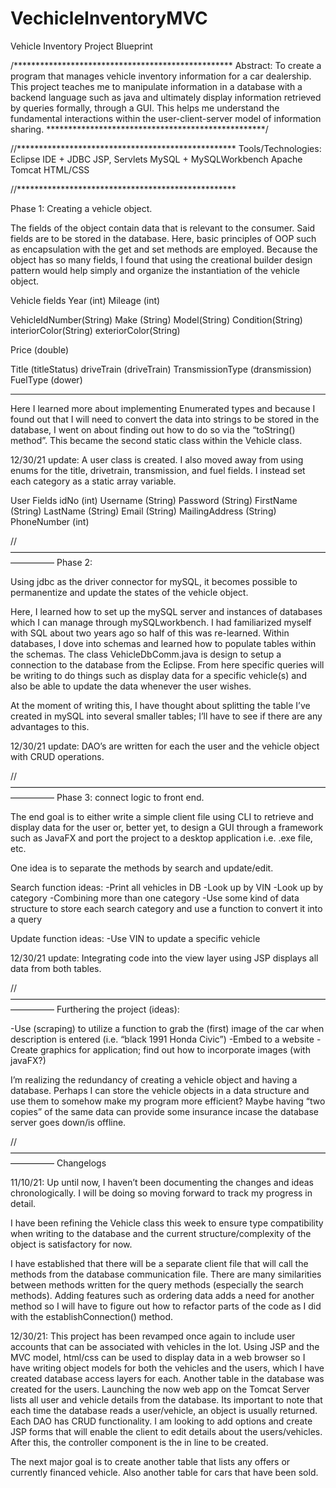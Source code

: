# VechicleInventoryMVC

Vehicle Inventory Project Blueprint

/**************************************************
Abstract: To create a program that manages vehicle inventory information for a car dealership. This project teaches me to manipulate information in a database with a backend language such as java and ultimately display information retrieved by queries formally, through a GUI. This helps me understand the fundamental interactions within the user-client-server model of information sharing.
**************************************************/

//**************************************************
Tools/Technologies:
Eclipse IDE + JDBC JSP, Servlets
MySQL + MySQLWorkbench
Apache Tomcat
HTML/CSS

//**************************************************

Phase 1: Creating a vehicle object.

The fields of the object contain data that is relevant to the consumer. Said fields are to be stored in the database. Here, basic principles of OOP such as encapsulation with the get and set methods are employed. Because the object has so many fields, I found that using the creational builder design pattern would help simply and organize the instantiation of the vehicle object.

Vehicle fields
Year (int)
Mileage (int)

VehicleIdNumber(String)
Make (String)
Model(String)
Condition(String)
interiorColor(String)
exteriorColor(String)

Price (double)

Title (titleStatus)
driveTrain (driveTrain)
TransmissionType (dransmission)
FuelType (dower)
*****************************************

Here I learned more about implementing Enumerated types and because I found out that I will need to convert the data into strings to be stored in the database, I went on about finding out how to do so via the “toString() method”. This became the second static class within the Vehicle class. 

12/30/21 update: 
A user class is created. I also moved away from using enums for the title, drivetrain, transmission, and fuel fields. I instead set each category as a static array variable.

User Fields
idNo (int)
Username (String)
Password (String)
FirstName (String)
LastName (String)
Email (String)
MailingAddress (String)
PhoneNumber (int)


//—————————————————————————————————————————
Phase 2: 

Using jdbc as the driver connector for mySQL, it becomes possible to permanentize and update the states of the vehicle object. 

Here, I learned how to set up the mySQL server and instances of databases which I can manage through mySQLworkbench. I had familiarized myself with SQL about two years ago so half of this was re-learned. Within databases, I dove into schemas and learned how to populate tables within the schemas. The class VehicleDbComm.java is design to setup a connection to the database from the Eclipse. From here specific queries will be writing to do things such as display data for a specific vehicle(s) and also be able to update the data whenever the user wishes.

At the moment of writing this, I have thought about splitting the table I’ve created in mySQL into several smaller tables; I’ll have to see if there are any advantages to this. 

12/30/21 update: 
DAO’s are written for each the user and the vehicle object with CRUD operations. 


//—————————————————————————————————————————
Phase 3: connect logic to front end.

The end goal is to either write a simple client file using CLI to retrieve and display data for the user or, better yet, to design a GUI through a framework such as JavaFX and port the project to a desktop application i.e. .exe file, etc.

One idea is to separate the methods by search and update/edit.

Search function ideas:
-Print all vehicles in DB
-Look up by VIN
-Look up by category
-Combining more than one category
-Use some kind of data structure to store each search category and use a function to convert it into a query

Update function ideas:
-Use VIN to update a specific vehicle

12/30/21 update: 
Integrating code into the view layer using JSP displays all data from both tables.

//—————————————————————————————————————————
Furthering the project (ideas):

-Use (scraping) to utilize a function to grab the (first) image of the car when description is entered (i.e. “black 1991 Honda Civic”)
-Embed to a website
-Create graphics for application; find out how to incorporate images (with javaFX?)

I’m realizing the redundancy of creating a vehicle object and having a database. Perhaps I can store the vehicle objects in a data structure and use them to somehow make my program more efficient? Maybe having “two copies” of the same data can provide some insurance incase the database server goes down/is offline.

//—————————————————————————————————————————
Changelogs

11/10/21:
Up until now, I haven’t been documenting the changes and ideas chronologically. I will be doing so moving forward to track my progress in detail. 

I have been refining the Vehicle class this week to ensure type compatibility when writing to the database and the current structure/complexity of the object is satisfactory for now. 

I have established that there will be a separate client file that will call the methods from the database communication file. There are many similarities between methods written for the query methods (especially the search methods). Adding features such as ordering data adds a need for another method so I will have to figure out how to refactor parts of the code as I did with the establishConnection() method. 


12/30/21:
This project has been revamped once again to include user accounts that can be associated with vehicles in the lot. Using JSP and the MVC model, html/css can be used to display data in a web browser so I have writing object models for both the vehicles and the users, which I have created database access layers for each. Another table in the database was created for the users. Launching the now web app on the Tomcat Server lists all user and vehicle details from the database. Its important to note that each time the database reads a user/vehicle, an object is usually returned. Each DAO has CRUD functionality. I am looking to add options and create JSP forms that will enable the client to edit details about the users/vehicles. After this, the controller component is the in line to be created.

The next major goal is to create another table that lists any offers or currently financed vehicle. Also another table for cars that have been sold.

